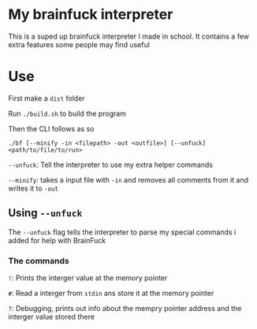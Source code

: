 # My brainfuck interpreter
This is a suped up brainfuck interpreter I made in school. It contains a few extra features some people may find useful

# Use
First make a `dist` folder

Run `./build.sh` to build the program

Then the CLI follows as so
```
./bf [--minify -in <filepath> -out <outfile>] [--unfuck] <path/to/file/to/run>
```

`--unfuck`: Tell the interpreter to use my extra helper commands


`--minify`: takes a input file with `-in` and removes all comments from it and writes it to `-out`

## Using `--unfuck`
The `--unfuck` flag tells the interpreter to parse my special commands i added for help with BrainFuck

### The commands
`!`: Prints the interger value at the memory pointer

`#`: Read a interger from `stdin` ans store it at the memory pointer

`?`: Debugging, prints out info about the mempry pointer address and the interger value stored there